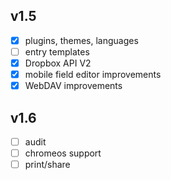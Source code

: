 ## v1.5
- [x] plugins, themes, languages
- [ ] entry templates
- [x] Dropbox API V2
- [x] mobile field editor improvements
- [x] WebDAV improvements

## v1.6
- [ ] audit
- [ ] chromeos support
- [ ] print/share